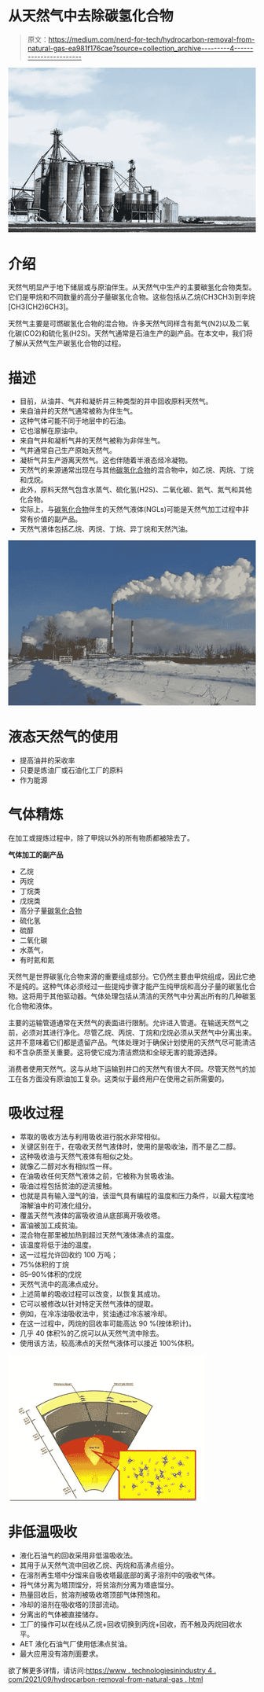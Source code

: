# 从天然气中去除碳氢化合物

> 原文：<https://medium.com/nerd-for-tech/hydrocarbon-removal-from-natural-gas-ea981f176cae?source=collection_archive---------4----------------------->

![](img/30a62f0f5aea93d3d85c224d7baad76e.png)

# 介绍

天然气明显产于地下储层或与原油伴生。从天然气中生产的主要碳氢化合物类型。它们是甲烷和不同数量的高分子量碳氢化合物。这些包括从乙烷(CH3CH3)到辛烷[CH3(CH2)6CH3]。

天然气主要是可燃碳氢化合物的混合物。许多天然气同样含有氮气(N2)以及二氧化碳(CO2)和硫化氢(H2S)。天然气通常是石油生产的副产品。在本文中，我们将了解从天然气生产碳氢化合物的过程。

# 描述

*   目前，从油井、气井和凝析井三种类型的井中回收原料天然气。
*   来自油井的天然气通常被称为伴生气。
*   这种气体可能不同于地层中的石油。
*   它也溶解在原油中。
*   来自气井和凝析气井的天然气被称为非伴生气。
*   气井通常自己生产原始天然气。
*   凝析气井生产游离天然气。这也伴随着半液态烃冷凝物。
*   天然气的来源通常出现在与其他[碳氢化合物](https://www.technologiesinindustry4.com/2021/09/hydrocarbons-and-their-uses-in-industrial-manufacturing.html)的混合物中，如乙烷、丙烷、丁烷和戊烷。
*   此外，原料天然气包含水蒸气、硫化氢(H2S)、二氧化碳、氦气、氮气和其他化合物。
*   实际上，与[碳氢化合物](https://www.technologiesinindustry4.com/2021/09/hydrocarbons-and-their-uses-in-industrial-manufacturing.html)伴生的天然气液体(NGLs)可能是天然气加工过程中非常有价值的副产品。
*   天然气液体包括乙烷、丙烷、丁烷、异丁烷和天然汽油。

![](img/7718f00d2f65090809f54dc73694e42f.png)

# 液态天然气的使用

*   提高油井的采收率
*   只要是炼油厂或石油化工厂的原料
*   作为能源

# 气体精炼

在加工或提炼过程中，除了甲烷以外的所有物质都被除去了。

**气体加工的副产品**

*   乙烷
*   丙烷
*   丁烷类
*   戊烷类
*   高分子量[碳氢化合物](https://www.technologiesinindustry4.com/2021/09/hydrocarbons-and-their-uses-in-industrial-manufacturing.html)
*   硫化氢
*   硫醇
*   二氧化碳
*   水蒸气，
*   有时氦和氮

天然气是世界碳氢化合物来源的重要组成部分。它仍然主要由甲烷组成，因此它绝不是纯的。这种气体必须经过一些提纯步骤才能产生纯甲烷和高分子量的碳氢化合物。这将用于其他驱动器。气体处理包括从清洁的天然气中分离出所有的几种碳氢化合物和液体。

主要的运输管道通常在天然气的表面进行限制。允许进入管道。在输送天然气之前，必须对其进行净化。尽管乙烷、丙烷、丁烷和戊烷必须从天然气中分离出来。这并不意味着它们都是遗留产品。气体处理对于确保计划使用的天然气尽可能清洁和不含杂质至关重要。这将使它成为清洁燃烧和全球无害的能源选择。

消费者使用天然气。这与从地下运输到井口的天然气有很大不同。尽管天然气的加工在各方面没有原油加工复杂。这类似于最终用户在使用之前所需要的。

# 吸收过程

*   萃取的吸收方法与利用吸收进行脱水非常相似。
*   关键区别在于，在吸收天然气液体时，使用的是吸收油，而不是乙二醇。
*   这种吸收油与天然气液体有相似之处。
*   就像乙二醇对水有相似性一样。
*   在油吸收任何天然气液体之前，它被称为贫吸收油。
*   吸油过程包括贫油的逆流接触。
*   也就是具有输入湿气的油，该湿气具有编程的温度和压力条件，以最大程度地溶解油中的可液化组分。
*   覆盖天然气液体的富吸收油从底部离开吸收塔。
*   富油被加工成贫油。
*   混合物在那里被加热到超过天然气液体沸点的温度。
*   该温度将低于油的温度。
*   这一过程允许回收约 100 万吨；
*   75%体积的丁烷
*   85–90%体积的戊烷
*   天然气流中的高沸点成分。
*   上述简单的吸收过程可以改变，以恢复其成功。
*   它可以被修改以针对特定天然气液体的提取。
*   例如，在冷冻油吸收法中，贫油通过冷冻被冷却。
*   在这一过程中，丙烷的回收率可能高达 90 %(按体积计)。
*   几乎 40 体积%的乙烷可以从天然气流中除去。
*   使用该方法，较高沸点的天然气液体可以接近 100%体积。

![](img/6ebe4507921ec9ee9a74f640b8b306de.png)

# 非低温吸收

*   液化石油气的回收采用非低温吸收法。
*   其用于从天然气流中回收乙烷、丙烷和高沸点组分。
*   在溶剂再生塔中分馏来自吸收塔最底部的离子溶剂中的吸收气体。
*   将气体分离为塔顶馏分，将贫溶剂分离为塔底馏分。
*   热量回收后，贫溶剂被吸收塔顶部气体预饱和。
*   冷却的溶剂在吸收塔的顶部流动。
*   分离出的气体被直接储存。
*   工厂的操作可以在线从乙烷+回收切换到丙烷+回收，而不触及丙烷回收水平。
*   AET 液化石油气厂使用低沸点贫油。
*   最大应用没有溶剂面要求。

欲了解更多详情，请访问:[https://www . technologiesinindustry 4 . com/2021/09/hydrocarbon-removal-from-natural-gas . html](https://www.technologiesinindustry4.com/2021/09/hydrocarbon-removal-from-natural-gas.html)
